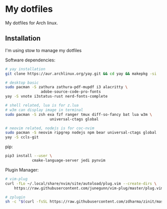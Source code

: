 # My dotfiles

My dotfiles for Arch linux.

## Installation

I'm using stow to manage my dotfiles

Software dependencies:
```bash
# yay installation
git clone https://aur.archlinux.org/yay.git && cd yay && makepkg -si

# desktop basic
sudo pacman -S zathura zathura-pdf-mupdf i3 alacritty \
				adobe-source-code-pro-fonts
yay -S vnote i3status-rust nerd-fonts-complete

# shell related, lua is for z.lua
# w3m can display image in terminal
sudo pacman -S zsh exa fzf ranger tmux diff-so-fancy bat lua w3m \
					universal-ctags global

# neovim related, nodejs is for coc-nvim
sudo pacman -S neovim ripgrep nodejs npm bear universal-ctags global
yay -S ccls-git
```
pip:
```bash
pip3 install --user \
			cmake-language-server jedi pynvim
```

Plugin Manager:
```bash
# vim-plug
curl -fLo ~/.local/share/nvim/site/autoload/plug.vim --create-dirs \
	https://raw.githubusercontent.com/junegunn/vim-plug/master/plug.vim

# zplugin
sh -c "$(curl -fsSL https://raw.githubusercontent.com/zdharma/zinit/master/doc/install.sh)"
```

